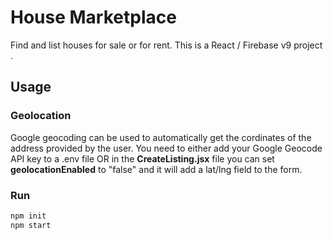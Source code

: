 # House Marketplace

Find and list houses for sale or for rent. This is a React / Firebase v9 project <!-- from the React Front To Back 2022 course by Brad Traversy -->.

## Usage

### Geolocation

Google geocoding can be used to automatically get the cordinates of the address provided by the user. You need to either add your Google Geocode API key to a .env file OR in the **CreateListing.jsx** file you can set **geolocationEnabled** to "false" and it will add a lat/lng field to the form.

### Run

```bash
npm init
npm start
```
